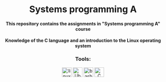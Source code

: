 <h1 align="center"> Systems programming A </h1>


<h4 align="center"> This repository contains the assignments in "Systems programming A" course </h4>

<h4 div align="center">  Knowledge of the C language and an introduction to the Linux operating system </h4>

<div align="center">
<h3 > Tools: </h3>
<span>
  <img src="https://img.shields.io/badge/Linux-FCC624?style=for-the-badge&logo=linux&logoColor=black" alt="linux" height="30"/>
  <img src="https://img.shields.io/badge/Ubuntu-E95420?style=for-the-badge&logo=ubuntu&logoColor=white" alt="Ubuntu" height="30"/>
  <img src="https://img.shields.io/badge/Bash-F05032?style=for-the-badge&logo=bash&logoColor=white" alt="bash" height="30"/>
  <img src="https://img.shields.io/badge/C-00599C?style=for-the-badge&logo=c&logoColor=white" alt="C" height="30"/>
 </span>
 

